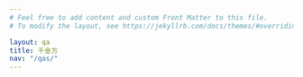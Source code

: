 ```yaml
---
# Feel free to add content and custom Front Matter to this file.
# To modify the layout, see https://jekyllrb.com/docs/themes/#overriding-theme-defaults

layout: qa
title: 千金方
nav: "/qas/"
---
```


